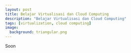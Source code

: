```yaml
---
layout: post
title: Belajar Virtualisasi dan Cloud Computing
description: "Belajar Virtualisasi dan Cloud Computing"
tags: [virtualization, cloud computing]
image:
  background: triangular.png
---
```


Soon